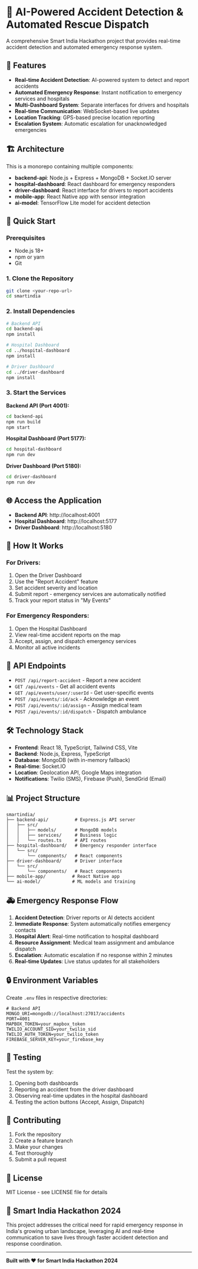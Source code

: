 # 🚨 AI-Powered Accident Detection & Automated Rescue Dispatch

A comprehensive Smart India Hackathon project that provides real-time accident detection and automated emergency response system.

## 🌟 Features

- **Real-time Accident Detection**: AI-powered system to detect and report accidents
- **Automated Emergency Response**: Instant notification to emergency services and hospitals
- **Multi-Dashboard System**: Separate interfaces for drivers and hospitals
- **Real-time Communication**: WebSocket-based live updates
- **Location Tracking**: GPS-based precise location reporting
- **Escalation System**: Automatic escalation for unacknowledged emergencies

## 🏗️ Architecture

This is a monorepo containing multiple components:

- **backend-api**: Node.js + Express + MongoDB + Socket.IO server
- **hospital-dashboard**: React dashboard for emergency responders
- **driver-dashboard**: React interface for drivers to report accidents
- **mobile-app**: React Native app with sensor integration
- **ai-model**: TensorFlow Lite model for accident detection

## 🚀 Quick Start

### Prerequisites

- Node.js 18+
- npm or yarn
- Git

### 1. Clone the Repository

```bash
git clone <your-repo-url>
cd smartindia
```

### 2. Install Dependencies

```bash
# Backend API
cd backend-api
npm install

# Hospital Dashboard
cd ../hospital-dashboard
npm install

# Driver Dashboard
cd ../driver-dashboard
npm install
```

### 3. Start the Services

**Backend API (Port 4001):**
```bash
cd backend-api
npm run build
npm start
```

**Hospital Dashboard (Port 5177):**
```bash
cd hospital-dashboard
npm run dev
```

**Driver Dashboard (Port 5180):**
```bash
cd driver-dashboard
npm run dev
```

## 🌐 Access the Application

- **Backend API**: http://localhost:4001
- **Hospital Dashboard**: http://localhost:5177
- **Driver Dashboard**: http://localhost:5180

## 📱 How It Works

### For Drivers:
1. Open the Driver Dashboard
2. Use the "Report Accident" feature
3. Set accident severity and location
4. Submit report - emergency services are automatically notified
5. Track your report status in "My Events"

### For Emergency Responders:
1. Open the Hospital Dashboard
2. View real-time accident reports on the map
3. Accept, assign, and dispatch emergency services
4. Monitor all active incidents

## 🔧 API Endpoints

- `POST /api/report-accident` - Report a new accident
- `GET /api/events` - Get all accident events
- `GET /api/events/user/:userId` - Get user-specific events
- `POST /api/events/:id/ack` - Acknowledge an event
- `POST /api/events/:id/assign` - Assign medical team
- `POST /api/events/:id/dispatch` - Dispatch ambulance

## 🛠️ Technology Stack

- **Frontend**: React 18, TypeScript, Tailwind CSS, Vite
- **Backend**: Node.js, Express, TypeScript
- **Database**: MongoDB (with in-memory fallback)
- **Real-time**: Socket.IO
- **Location**: Geolocation API, Google Maps integration
- **Notifications**: Twilio (SMS), Firebase (Push), SendGrid (Email)

## 📊 Project Structure

```
smartindia/
├── backend-api/          # Express.js API server
│   ├── src/
│   │   ├── models/       # MongoDB models
│   │   ├── services/     # Business logic
│   │   └── routes.ts     # API routes
├── hospital-dashboard/   # Emergency responder interface
│   └── src/
│       └── components/   # React components
├── driver-dashboard/     # Driver interface
│   └── src/
│       └── components/   # React components
├── mobile-app/          # React Native app
└── ai-model/            # ML models and training
```

## 🚑 Emergency Response Flow

1. **Accident Detection**: Driver reports or AI detects accident
2. **Immediate Response**: System automatically notifies emergency contacts
3. **Hospital Alert**: Real-time notification to hospital dashboard
4. **Resource Assignment**: Medical team assignment and ambulance dispatch
5. **Escalation**: Automatic escalation if no response within 2 minutes
6. **Real-time Updates**: Live status updates for all stakeholders

## 🔒 Environment Variables

Create `.env` files in respective directories:

```env
# Backend API
MONGO_URI=mongodb://localhost:27017/accidents
PORT=4001
MAPBOX_TOKEN=your_mapbox_token
TWILIO_ACCOUNT_SID=your_twilio_sid
TWILIO_AUTH_TOKEN=your_twilio_token
FIREBASE_SERVER_KEY=your_firebase_key
```

## 🧪 Testing

Test the system by:

1. Opening both dashboards
2. Reporting an accident from the driver dashboard
3. Observing real-time updates in the hospital dashboard
4. Testing the action buttons (Accept, Assign, Dispatch)

## 🤝 Contributing

1. Fork the repository
2. Create a feature branch
3. Make your changes
4. Test thoroughly
5. Submit a pull request

## 📄 License

MIT License - see LICENSE file for details

## 🎯 Smart India Hackathon 2024

This project addresses the critical need for rapid emergency response in India's growing urban landscape, leveraging AI and real-time communication to save lives through faster accident detection and response coordination.

---

**Built with ❤️ for Smart India Hackathon 2024**


